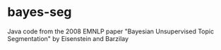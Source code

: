 bayes-seg
=========

Java code from the 2008 EMNLP paper "Bayesian Unsupervised Topic Segmentation" by Eisenstein and Barzilay
